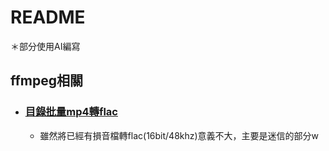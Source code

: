 # README
＊部分使用AI編寫
## ffmpeg相關
- ### [目錄批量mp4轉flac](ffmpeg/mp4%20to%20flac.sh)
  - 雖然將已經有損音檔轉flac(16bit/48khz)意義不大，主要是迷信的部分w
